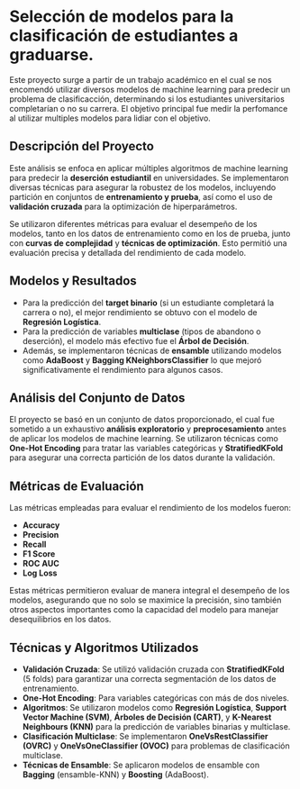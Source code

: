 # Selección de modelos para la clasificación de estudiantes a graduarse.

Este proyecto surge a partir de un trabajo académico en el cual se nos encomendó utilizar diversos modelos de machine learning para predecir un problema de clasificacción, determinando si los estudiantes universitarios completarían o no su carrera. El objetivo principal fue medir la perfomance al utilizar multiples modelos para lidiar con el objetivo.

## Descripción del Proyecto

Este análisis se enfoca en aplicar múltiples algoritmos de machine learning para predecir la **deserción estudiantil** en universidades. Se implementaron diversas técnicas para asegurar la robustez de los modelos, incluyendo partición en conjuntos de **entrenamiento y prueba**, así como el uso de **validación cruzada** para la optimización de hiperparámetros.

Se utilizaron diferentes métricas para evaluar el desempeño de los modelos, tanto en los datos de entrenamiento como en los de prueba, junto con **curvas de complejidad** y **técnicas de optimización**. Esto permitió una evaluación precisa y detallada del rendimiento de cada modelo.

## Modelos y Resultados

- Para la predicción del **target binario** (si un estudiante completará la carrera o no), el mejor rendimiento se obtuvo con el modelo de **Regresión Logística**.
- Para la predicción de variables **multiclase** (tipos de abandono o deserción), el modelo más efectivo fue el **Árbol de Decisión**.
- Además, se implementaron técnicas de **ensamble** utilizando modelos como **AdaBoost** y **Bagging KNeighborsClassifier** lo que mejoró significativamente el rendimiento para algunos casos.

## Análisis del Conjunto de Datos

El proyecto se basó en un conjunto de datos proporcionado, el cual fue sometido a un exhaustivo **análisis exploratorio** y **preprocesamiento** antes de aplicar los modelos de machine learning. Se utilizaron técnicas como **One-Hot Encoding** para tratar las variables categóricas y **StratifiedKFold** para asegurar una correcta partición de los datos durante la validación.

## Métricas de Evaluación

Las métricas empleadas para evaluar el rendimiento de los modelos fueron:
- **Accuracy**
- **Precision**
- **Recall**
- **F1 Score**
- **ROC AUC**
- **Log Loss**

Estas métricas permitieron evaluar de manera integral el desempeño de los modelos, asegurando que no solo se maximice la precisión, sino también otros aspectos importantes como la capacidad del modelo para manejar desequilibrios en los datos.

## Técnicas y Algoritmos Utilizados

- **Validación Cruzada**: Se utilizó validación cruzada con **StratifiedKFold** (5 folds) para garantizar una correcta segmentación de los datos de entrenamiento.
- **One-Hot Encoding**: Para variables categóricas con más de dos niveles.
- **Algoritmos**: Se utilizaron modelos como **Regresión Logística**, **Support Vector Machine (SVM)**, **Árboles de Decisión (CART)**, y **K-Nearest Neighbours (KNN)** para la predicción de variables binarias y multiclase.
- **Clasificación Multiclase**: Se implementaron **OneVsRestClassifier (OVRC)** y **OneVsOneClassifier (OVOC)** para problemas de clasificación multiclase.
- **Técnicas de Ensamble**: Se aplicaron modelos de ensamble con **Bagging** (ensamble-KNN) y **Boosting** (AdaBoost).
